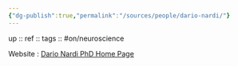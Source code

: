 ```yaml
---
{"dg-publish":true,"permalink":"/sources/people/dario-nardi/"}
---
```


up :: 
ref :: 
tags :: #on/neuroscience 

Website : [Dario Nardi PhD Home Page](http://www.darionardi.com/vpc.html)

